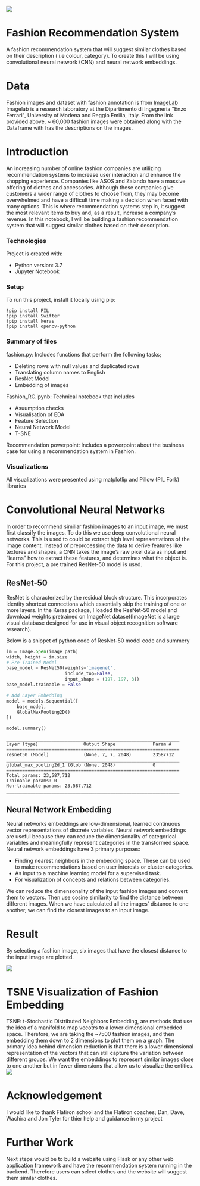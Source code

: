 ![](Images/fashion_ss19.jpg)

# Fashion Recommendation System
A fashion recommendation system that will suggest similar clothes based on their description ( i.e colour, category). To create this I will be using convolutional neural network (CNN) and neural network embeddings. 

# Data
Fashion images and dataset with fashion annotation is from [ImageLab](http://imagelab.ing.unimore.it/imagelab2015/researchactivity.asp?idAttivita=18)  
Imagelab is a research laboratory at the Dipartimento di Ingegneria "Enzo Ferrari", University of Modena and Reggio Emilia, Italy. 
From the link provided above, ~ 60,000 fashion images were obtained along with the Dataframe with has the descriptions on the images.

# Introduction 
An increasing number of online fashion companies are utilizing recommendation systems to increase user interaction and enhance the shopping experience. Companies like ASOS and Zalando have a massive offering of clothes and accessories. Although these companies give customers a wider range of clothes to choose from, they may become overwhelmed and have a difficult time making a decision when faced with many options. This is where recommendation systems step in, it suggest the most relevant items to buy and, as a result, increase a company’s revenue. In this notebook, I will be building a fashion recommendation system that will suggest similar clothes based on their description.


### Technologies

Project is created with:
* Python version: 3.7
* Jupyter Notebook

### Setup
To run this project, install it locally using pip:
```
!pip install PIL
!pip install Swifter
!pip install keras
!pip install opencv-python
```
### Summary of files
fashion.py: Includes functions that perform the following tasks;

- Deleting rows with null values and duplicated rows
- Translating column names to English
- ResNet Model 
- Embedding of images

Fashion_RC.ipynb: Technical notebook that includes

- Asuumption checks
- Visualisation of EDA
- Feature Selection
- Neural Network Model
- T-SNE 

Recommendation powerpoint: Includes a powerpoint about the business case for using a recommendation system in Fashion.

### Visualizations

All visualizations were presented using matplotlip and Pillow (PIL Fork) libraries 

# Convolutional Neural Networks
In order to recommend similiar fashion images to an input image, we must first classify the images. To do this we use deep convolutional neural networks. This is used to could be extract high level representations of the image content. Instead of preprocessing the data to derive features like textures and shapes, a CNN takes the image’s raw pixel data as input and “learns” how to extract these features, and determines what the object is. For this project, a pre trained ResNet-50 model is used.

## ResNet-50
ResNet is characterized by the residual block structure. This incorporates identity shortcut connections which essentially skip the training of one or more layers. In the Keras package, I loaded the ResNet-50 model and download weights pretrained on ImageNet dataset(ImageNet is a large visual database designed for use in visual object recognition software research).

Below is a snippet of python code of ResNet-50 model code and summery
```python
im = Image.open(image_path)
width, height = im.size
# Pre-Trained Model
base_model = ResNet50(weights='imagenet', 
                      include_top=False, 
                      input_shape = (197, 197, 3))
base_model.trainable = False

# Add Layer Embedding
model = models.Sequential([
    base_model,
    GlobalMaxPooling2D()
])

model.summary()
```
```
_________________________________________________________________
Layer (type)                 Output Shape              Param #   
=================================================================
resnet50 (Model)             (None, 7, 7, 2048)        23587712  
_________________________________________________________________
global_max_pooling2d_1 (Glob (None, 2048)              0         
=================================================================
Total params: 23,587,712
Trainable params: 0
Non-trainable params: 23,587,712
_________________________________________________________________
```


## Neural Network Embedding

Neural networks embeddings are low-dimensional, learned continuous vector representations of discrete variables. Neural network embeddings are useful because they can reduce the dimensionality of categorical variables and meaningfully represent categories in the transformed space. Neural network embeddings have 3 primary purposes:

- Finding nearest neighbors in the embedding space. These can be used to make recommendations based on user interests or cluster categories.
- As input to a machine learning model for a supervised task.
- For visualization of concepts and relations between categories.

We can reduce the dimensonality of the input fashion images and convert them to vectors. Then use cosine similarity to find the distance between different images. When we have calculated all the images' distance to one another, we can find the closest images to an input image.

# Result 

By selecting a fashion image, six images that have the closest distance to the input image are plotted.

![](Images/Women_Trousers.png)

# TSNE Visualization of Fashion Embedding

TSNE: t-Stochastic Distributed Neighbors Embedding, are  methods that use the idea of a manifold to map vecotrs to a lower dimensional embedded space. Therefore, we are taking the ~7500 fashion images, and then embedding them down to 2 dimensions to plot them on a graph. The primary idea behind dimension reduction is that there is a lower dimensional representation of the vectors that can still capture the variation between different groups. We want the embeddings to represent similar images close to one another but in fewer dimensions that allow us to visualize the entities.
![](Images/tsne.png)

# Acknowledgement

I would like to thank Flatiron school and the Flatiron coaches; Dan, Dave, Wachira and Jon Tyler for thier help and guidance in my project

# Further Work

Next steps would be to build a website using Flask or any other web application framework and have the recommendation system running in the backend. Therefore users can select clothes and the website will suggest them similar clothes.



